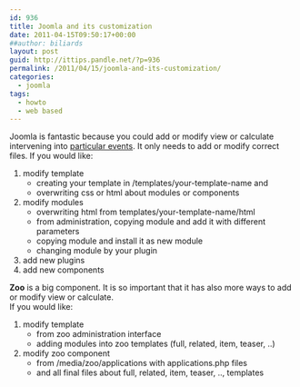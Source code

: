 ```yaml
---
id: 936
title: Joomla and its customization
date: 2011-04-15T09:50:17+00:00
##author: biliards
layout: post
guid: http://ittips.pandle.net/?p=936
permalink: /2011/04/15/joomla-and-its-customization/
categories:
  - joomla
tags:
  - howto
  - web based
---
```

Joomla is fantastic because you could add or modify view or calculate intervening into [particular events](http://docs.joomla.org/Plugin). It only needs to add or modify correct files. If you would like:

  1. modify template
      * creating your template in /templates/your-template-name and
      * overwriting css or html about modules or components
  2. modify modules
      * overwriting html from templates/your-template-name/html
      * from administration, copying module and add it with different parameters
      * copying module and install it as new module
      * changing module by your plugin
  3. add new plugins
  4. add new components

**Zoo** is a big component. It is so important that it has also more ways to add or modify view or calculate.  
If you would like:

  1. modify template
      * from zoo administration interface
      * adding modules into zoo templates (full, related, item, teaser, ..)
  2. modify zoo component
      * from /media/zoo/applications with applications.php files
      * and all final files about full, related, item, teaser, .., templates

